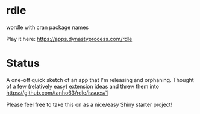# rdle
wordle with cran package names

Play it here: https://apps.dynastyprocess.com/rdle

# Status
A one-off quick sketch of an app that I'm releasing and orphaning. Thought of a few (relatively easy) extension ideas and threw them into https://github.com/tanho63/rdle/issues/1

Please feel free to take this on as a nice/easy Shiny starter project!
